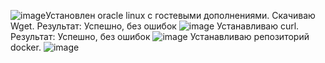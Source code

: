 ![image](https://github.com/user-attachments/assets/a760beac-18a5-4e7d-9e51-0bcf37dfb19b)Установлен oracle linux с гостевыми дополнениями.
Скачиваю Wget. Результат: Успешно, без ошибок
![image](https://github.com/user-attachments/assets/ef61a945-3287-4ee3-aa48-94c418fb0c5e)
Устанавливаю curl. Результат: Успешно, без ошибок
![image](https://github.com/user-attachments/assets/6d697f85-57ad-49eb-843f-6ae5a95c886a)
Устанавливаю репозиторий docker.
![image](https://github.com/user-attachments/assets/e2347def-9502-40df-a41c-cc4fd0e1e566)
